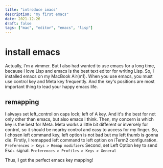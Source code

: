 ```yaml
---
title: "introduce imacs"
description: "my first emacs"
date: 2021-12-26
draft: false
tags: ["mac", "editor", "emacs", "lisp"]
---
```

# install emacs
 Actually, I'm a vimmer.
But I also had wanted to use emacs for a long time, because I love Lisp and emacs is the best text editor for writing Lisp.
So, I installed emacs on my MacBook Air(m1).
When you use emacs, you must use control key and Meta key frequently.
And the key's positions are most important thing to lead your happy emacs life.

## remapping
 I always set left_control on caps lock; left of A key.
And it's the best for not only other than emacs,  but also emacs I think.
Then, my concern is which key is the best for Meta.
Meta works a little bit different or inversely for control, so it should be nearby control and easy to access for my finger.
So, I chosen left command key, left option is not bad but my left thumb is gonna die.
 Firstly, I remapped left command to left option on iTerm2 configuration.
`Preferences > Keys > Remap modifiers`
Second, set Left Option key to send Esc+ signal.
`Preferences > Profiles > Keys > General`

Thus, I got the perfect emacs key mapping!


